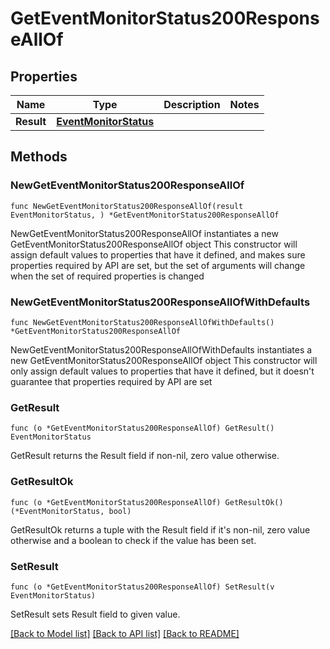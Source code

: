 # GetEventMonitorStatus200ResponseAllOf

## Properties

Name | Type | Description | Notes
------------ | ------------- | ------------- | -------------
**Result** | [**EventMonitorStatus**](EventMonitorStatus.md) |  | 

## Methods

### NewGetEventMonitorStatus200ResponseAllOf

`func NewGetEventMonitorStatus200ResponseAllOf(result EventMonitorStatus, ) *GetEventMonitorStatus200ResponseAllOf`

NewGetEventMonitorStatus200ResponseAllOf instantiates a new GetEventMonitorStatus200ResponseAllOf object
This constructor will assign default values to properties that have it defined,
and makes sure properties required by API are set, but the set of arguments
will change when the set of required properties is changed

### NewGetEventMonitorStatus200ResponseAllOfWithDefaults

`func NewGetEventMonitorStatus200ResponseAllOfWithDefaults() *GetEventMonitorStatus200ResponseAllOf`

NewGetEventMonitorStatus200ResponseAllOfWithDefaults instantiates a new GetEventMonitorStatus200ResponseAllOf object
This constructor will only assign default values to properties that have it defined,
but it doesn't guarantee that properties required by API are set

### GetResult

`func (o *GetEventMonitorStatus200ResponseAllOf) GetResult() EventMonitorStatus`

GetResult returns the Result field if non-nil, zero value otherwise.

### GetResultOk

`func (o *GetEventMonitorStatus200ResponseAllOf) GetResultOk() (*EventMonitorStatus, bool)`

GetResultOk returns a tuple with the Result field if it's non-nil, zero value otherwise
and a boolean to check if the value has been set.

### SetResult

`func (o *GetEventMonitorStatus200ResponseAllOf) SetResult(v EventMonitorStatus)`

SetResult sets Result field to given value.



[[Back to Model list]](../README.md#documentation-for-models) [[Back to API list]](../README.md#documentation-for-api-endpoints) [[Back to README]](../README.md)


